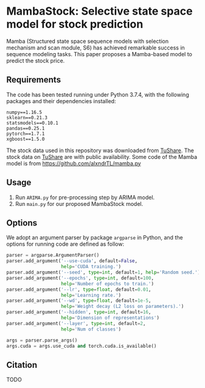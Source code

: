 # MambaStock: Selective state space model for stock prediction

Mamba (Structured state space sequence models with selection mechanism and scan module, S6) has achieved remarkable success in sequence modeling tasks. This paper proposes a Mamba-based model to predict the stock price.

## Requirements

The code has been tested running under Python 3.7.4, with the following packages and their dependencies installed:
```
numpy==1.16.5
sklearn==0.21.3
statsmodels==0.10.1
pandas==0.25.1
pytorch==1.7.1
xgboost==1.5.0
```

The stock data used in this repository was downloaded from [TuShare](https://tushare.pro/). The stock data on [TuShare](https://tushare.pro/) are with public availability. Some code of the Mamba model is from https://github.com/alxndrTL/mamba.py

## Usage

1. Run `ARIMA.py` for pre-processing step by ARIMA model.
2. Run `main.py` for our proposed MambaStock model.

## Options

We adopt an argument parser by package  `argparse` in Python, and the options for running code are defined as follow:

```python
parser = argparse.ArgumentParser()
parser.add_argument('--use-cuda', default=False,
                    help='CUDA training.')
parser.add_argument('--seed', type=int, default=1, help='Random seed.')
parser.add_argument('--epochs', type=int, default=100,
                    help='Number of epochs to train.')
parser.add_argument('--lr', type=float, default=0.01,
                    help='Learning rate.')
parser.add_argument('--wd', type=float, default=1e-5,
                    help='Weight decay (L2 loss on parameters).')
parser.add_argument('--hidden', type=int, default=16,
                    help='Dimension of representations')
parser.add_argument('--layer', type=int, default=2,
                    help='Num of classes')                   

args = parser.parse_args()
args.cuda = args.use_cuda and torch.cuda.is_available()
```

## Citation

TODO